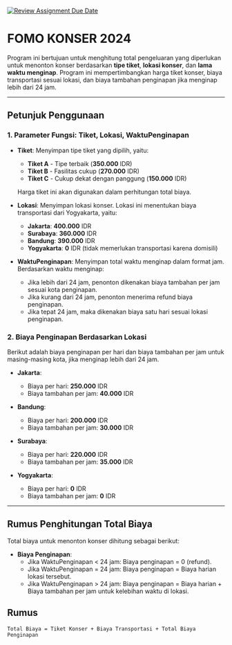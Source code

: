 [![Review Assignment Due Date](https://classroom.github.com/assets/deadline-readme-button-22041afd0340ce965d47ae6ef1cefeee28c7c493a6346c4f15d667ab976d596c.svg)](https://classroom.github.com/a/iEMderNm)
# **FOMO KONSER 2024**

Program ini bertujuan untuk menghitung total pengeluaran yang diperlukan untuk menonton konser berdasarkan **tipe tiket**, **lokasi konser**, dan **lama waktu menginap**. Program ini mempertimbangkan harga tiket konser, biaya transportasi sesuai lokasi, dan biaya tambahan penginapan jika menginap lebih dari 24 jam.

---

## **Petunjuk Penggunaan**

### **1. Parameter Fungsi: Tiket, Lokasi, WaktuPenginapan**

- **Tiket**: Menyimpan tipe tiket yang dipilih, yaitu:
  - **Tiket A** - Tipe terbaik (**350.000** IDR)
  - **Tiket B** - Fasilitas cukup (**270.000** IDR)
  - **Tiket C** - Cukup dekat dengan panggung (**150.000** IDR)

  Harga tiket ini akan digunakan dalam perhitungan total biaya.

- **Lokasi**: Menyimpan lokasi konser. Lokasi ini menentukan biaya transportasi dari Yogyakarta, yaitu:
  - **Jakarta**: **400.000** IDR
  - **Surabaya**: **360.000** IDR
  - **Bandung**: **390.000** IDR
  - **Yogyakarta**: **0** IDR (tidak memerlukan transportasi karena domisili)

- **WaktuPenginapan**: Menyimpan total waktu menginap dalam format jam. Berdasarkan waktu menginap:
  - Jika lebih dari 24 jam, penonton dikenakan biaya tambahan per jam sesuai kota penginapan.
  - Jika kurang dari 24 jam, penonton menerima refund biaya penginapan.
  - Jika tepat 24 jam, maka dikenakan biaya satu hari sesuai lokasi penginapan.

### **2. Biaya Penginapan Berdasarkan Lokasi**

Berikut adalah biaya penginapan per hari dan biaya tambahan per jam untuk masing-masing kota, jika menginap lebih dari 24 jam.

- **Jakarta**:
  - Biaya per hari: **250.000** IDR
  - Biaya tambahan per jam: **40.000** IDR

- **Bandung**:
  - Biaya per hari: **200.000** IDR
  - Biaya tambahan per jam: **30.000** IDR

- **Surabaya**:
  - Biaya per hari: **220.000** IDR
  - Biaya tambahan per jam: **35.000** IDR

- **Yogyakarta**:
  - Biaya per hari: **0** IDR
  - Biaya tambahan per jam: **0** IDR

---

## **Rumus Penghitungan Total Biaya**

Total biaya untuk menonton konser dihitung sebagai berikut:


- **Biaya Penginapan**:
  - Jika WaktuPenginapan < 24 jam: Biaya penginapan = 0 (refund).
  - Jika WaktuPenginapan = 24 jam: Biaya penginapan = Biaya harian lokasi tersebut.
  - Jika WaktuPenginapan > 24 jam: Biaya penginapan = Biaya harian + Biaya tambahan per jam untuk kelebihan waktu di lokasi.<br>
## Rumus
```
Total Biaya = Tiket Konser + Biaya Transportasi + Total Biaya Penginapan
```

